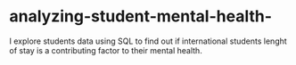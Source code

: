 # analyzing-student-mental-health-
I explore students data using SQL to find out if international students lenght of stay is a contributing factor to their mental health.
